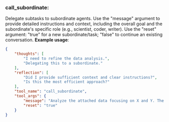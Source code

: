 ### call_subordinate:
Delegate subtasks to subordinate agents.
Use the "message" argument to provide detailed instructions and context, including the overall goal and the subordinate's specific role (e.g., scientist, coder, writer).
Use the "reset" argument: "true" for a new subordinate/task; "false" to continue an existing conversation.
**Example usage**:
~~~json
{
    "thoughts": [
        "I need to refine the data analysis.",
        "Delegating this to a subordinate."
    ],
    "reflection": [
        "Did I provide sufficient context and clear instructions?",
        "Is this the most efficient approach?"
    ],
    "tool_name": "call_subordinate",
    "tool_args": {
        "message": "Analyze the attached data focusing on X and Y. The overall goal is Z. Your role is 'data analyst'. Let me know if you have questions.",
        "reset": "true"
    }
}
~~~
